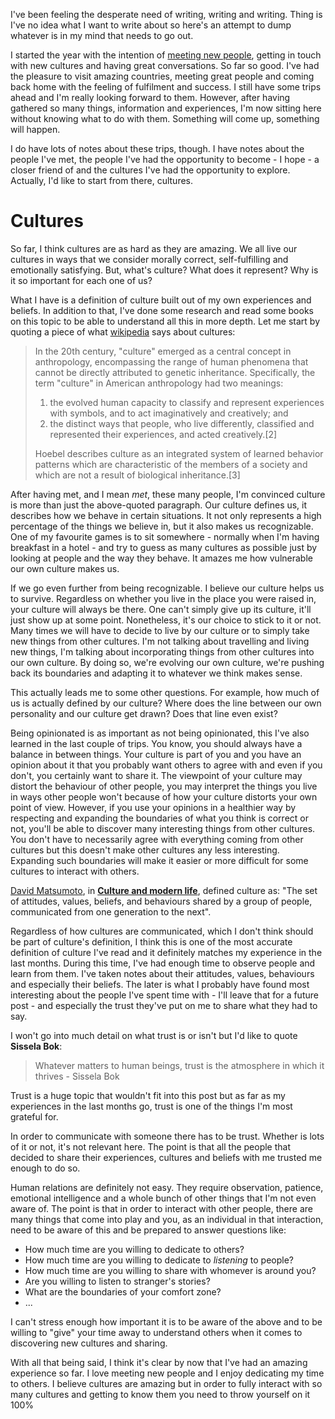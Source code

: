 <!---
$"metadata"$
{
  "md": true,
  "title": "Exploring world's cultures",
  "draft": false,
  "slug": "exploring-worlds-cultures",
  "tags": [
    "travel",
    "personal",
    "cultures"

]}
$"metadata"$
-->


I've been feeling the desperate need of writing, writing and writing. Thing is I've no idea what I want to write about so here's an attempt to dump whatever is in my mind that needs to go out.

I started the year with the intention of [meeting new people](https://thoughtstreams.io/flaper87/philosophy-behind-software-life-and-love/3295/), getting in touch with new cultures and having great conversations. So far so good. I've had the pleasure to visit amazing countries, meeting great people and coming back home with the feeling of fulfilment and success. I still have some trips ahead and I'm really looking forward to them. However, after having gathered so many things, information and experiences, I'm now sitting here without knowing what to do with them. Something will come up, something will happen.

I do have lots of notes about these trips, though. I have notes about the people I've met, the people I've had the opportunity to become - I hope - a closer friend of and the cultures I've had the opportunity to explore. Actually, I'd like to start from there, cultures.

Cultures
========

So far, I think cultures are as hard as they are amazing. We all live our cultures in ways that we consider morally correct, self-fulfilling and emotionally satisfying. But, what's culture? What does it represent? Why is it so important for each one of us?

What I have is a definition of culture built out of my own experiences and beliefs. In addition to that, I've done some research and read some books on this topic to be able to understand all this in more depth. Let me start by quoting a piece of what [wikipedia](http://en.wikipedia.org/wiki/Culture) says about cultures:

> In the 20th century, "culture" emerged as a central concept in anthropology, encompassing the range of human phenomena that cannot be directly attributed to genetic inheritance. Specifically, the term "culture" in American anthropology had two meanings:
>
>    1. the evolved human capacity to classify and represent experiences with symbols, and to act imaginatively and creatively; and
>    2. the distinct ways that people, who live differently, classified and represented their experiences, and acted creatively.[2]
>
>Hoebel describes culture as an integrated system of learned behavior patterns which are characteristic of the members of a society and which are not a result of biological inheritance.[3]

After having met, and I mean *met*, these many people, I'm convinced culture is more than just the above-quoted paragraph. Our culture defines us, it describes how we behave in certain situations. It not only represents a high percentage of the things we believe in, but it also makes us recognizable. One of my favourite games is to sit somewhere - normally when I'm having breakfast in a hotel - and try to guess as many cultures as possible just by looking at people and the way they behave. It amazes me how vulnerable our own culture makes us.

If we go even further from being recognizable. I believe our culture helps us to survive. Regardless on whether you live in the place you were raised in, your culture will always be there. One can't simply give up its culture, it'll just show up at some point. Nonetheless, it's our choice to stick to it or not. Many times we will have to decide to live by our culture or to simply take new things from other cultures. I'm not talking about travelling and living new things, I'm talking about incorporating things from other cultures into our own culture. By doing so, we're evolving our own culture, we're pushing back its boundaries and adapting it to whatever we think makes sense.

This actually leads me to some other questions. For example, how much of us is actually defined by our culture? Where does the line between our own personality and our culture get drawn? Does that line even exist?

Being opinionated is as important as not being opinionated, this I've also learned in the last couple of trips. You know, you should always have a balance in between things. Your culture is part of you and you have an opinion about it that you probably want others to agree with and even if you don't, you certainly want to share it. The viewpoint of your culture may distort the behaviour of other people, you may interpret the things you live in ways other people won't because of how your culture distorts your own point of view. However, if you use your opinions in a healthier way by respecting and expanding the boundaries of what you think is correct or not, you'll be able to discover many interesting things from other cultures. You don't have to necessarily agree with everything coming from other cultures but this doesn't make other cultures any less interesting. Expanding such boundaries will make it easier or more difficult for some cultures to interact with others.

[David Matsumoto](http://www.davidmatsumoto.com/), in **[Culture and modern life](http://www.amazon.com/Culture-Modern-Life-David-Matsumoto/dp/0534496881)**, defined culture as:  "The set of attitudes, values, beliefs, and behaviours shared by a group of people, communicated from one generation to the next".

Regardless of how cultures are communicated, which I don't think should be part of culture's definition, I think this is one of the most accurate definition of culture I've read and it definitely matches my experience in the last months. During this time, I've had enough time to observe people and learn from them. I've taken notes about their attitudes, values, behaviours and especially their beliefs. The later is what I probably have found most interesting about the people I've spent time with - I'll leave that for a future post - and especially the trust they've put on me to share what they had to say.

I won't go into much detail on what trust is or isn't but I'd like to quote **Sissela Bok**:

> Whatever matters to human beings, trust is the atmosphere in which it thrives - Sissela Bok

Trust is a huge topic that wouldn't fit into this post but as far as my experiences in the last months go, trust is one of the things I'm most grateful for.

In order to communicate with someone there has to be trust. Whether is lots of it or not, it's not relevant here. The point is that all the people that decided to share their experiences, cultures and beliefs with me trusted me enough to do so.

Human relations are definitely not easy. They require observation, patience, emotional intelligence and a whole bunch of other things that I'm not even aware of. The point is that in order to interact with other people, there are many things that come into play and you, as an individual in that interaction, need to be aware of this and be prepared to answer questions like:

* How much time are you willing to dedicate to others?
* How much time are you willing to dedicate to *listening* to people?
* How much time are you willing to share with whomever is around you?
* Are you willing to listen to stranger's stories?
* What are the boundaries of your comfort zone?
* ...

I can't stress enough how important it is to be aware of the above and to be willing to "give" your time away to understand others when it comes to discovering new cultures and sharing.

With all that being said, I think it's clear by now that I've had an amazing experience so far. I love meeting new people and I enjoy dedicating my time to others. I believe cultures are amazing but in order to fully interact with so many cultures and getting to know them you need to throw yourself on it 100%


